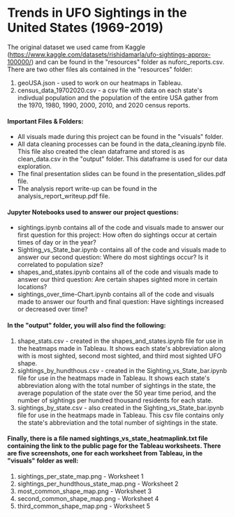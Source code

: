 # Trends in UFO Sightings in the United States (1969-2019)

The original dataset we used came from Kaggle (https://www.kaggle.com/datasets/rishidamarla/ufo-sightings-approx-100000/) and can be found in the "resources" folder as nuforc_reports.csv. There are two other files als contained in the "resources" folder:
1. geoUSA.json - used to work on our heatmaps in Tableau.
2. census_data_19702020.csv - a csv file with data on each state's indivdual population and the population of the entire USA gather from the 1970, 1980, 1990, 2000, 2010, and 2020 census reports.

#### Important Files & Folders:
* All visuals made during this project can be found in the "visuals" folder.
* All data cleaning processes can be found in the data_cleaning.ipynb file. This file also created the clean dataframe and stored is as clean_data.csv in the "output" folder. This dataframe is used for our data exploration.
* The final presentation slides can be found in the presentation_slides.pdf file.
* The analysis report write-up can be found in the analysis_report_writeup.pdf file.

#### Jupyter Notebooks used to answer our project questions:
* sightings.ipynb contains all of the code and visuals made to answer our first question for this project: How often do sightings occur at certain times of day or in the year?
* Sighting_vs_State_bar.ipynb contains all of the code and visuals made to answer our second question: Where do most sightings occur? Is it correlated to population size?
* shapes_and_states.ipynb contains all of the code and visuals made to answer our third question: Are certain shapes sighted more in certain locations?
* sightings_over_time-Chart.ipynb contains all of the code and visuals made to answer our fourth and final question: Have sightings increased or decreased over time?

#### In the "output" folder, you will also find the following:
1. shape_stats.csv - created in the shapes_and_states.ipynb file for use in the heatmaps made in Tableau. It shows each state's abbreviation along with is most sighted, second most sighted, and third most sighted UFO shape.
2. sightings_by_hundthous.csv - created in the Sighting_vs_State_bar.ipynb file for use in the heatmaps made in Tableau. It shows each state's abbreviation along with the total number of sightings in the state, the average population of the state over the 50 year time period, and the number of sightings per hundred thousand residents for each state.
3. sightings_by_state.csv - also created in the Sighting_vs_State_bar.ipynb file for use in the heatmaps made in Tableau. This csv file contains only the state's abbreviation and the total number of sightings in the state.

#### Finally, there is a file named sightings_vs_state_heatmaplink.txt file containing the link to the public page for the Tableau worksheets. There are five screenshots, one for each worksheet from Tableau, in the "visuals" folder as well:
1. sightings_per_state_map.png - Worksheet 1
2. sightings_per_hundthous_state_map.png - Worksheet 2
3. most_common_shape_map.png - Worksheet 3
4. second_common_shape_map.png - Worksheet 4
5. third_common_shape_map.png - Worksheet 5
